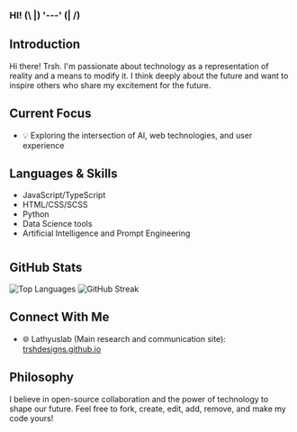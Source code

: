 ### HI! (\ |) '---' (| /)

## Introduction

Hi there! Trsh. I'm passionate about technology as a representation of reality and a means to modify it. I think deeply about the future and want to inspire others who share my excitement for the future.

## Current Focus
- 💡 Exploring the intersection of AI, web technologies, and user experience

## Languages & Skills
- JavaScript/TypeScript
- HTML/CSS/SCSS
- Python
- Data Science tools
- Artificial Intelligence and Prompt Engineering
#
## GitHub Stats
![Top Languages](https://github-readme-stats.vercel.app/api/top-langs/?username=TrshDesigns&layout=compact&theme=radical) 
![GitHub Streak](https://github-readme-streak-stats.herokuapp.com/?user=TrshDesigns&theme=radical)
## Connect With Me
- 🌐 Lathyuslab (Main research and communication site): [trshdesigns.github.io](https://trshdesigns.github.io)
## Philosophy
I believe in open-source collaboration and the power of technology to shape our future. Feel free to fork, create, edit, add, remove, and make my code yours!
